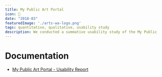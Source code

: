 ```yaml
---
title: My Public Art Portal
icon: 🎨
date: "2018-03"
featuredImage: './arts-wa-logo.png'
tags: quantitative, qualitative, usability study
description: We conducted a summative usability study of the My Public Art Portal, an online archive of public art by the Washington State Arts Commission.
---
```


# Documentation

- [My Public Art Portal - Usability Report](https://www.dropbox.com/s/ykb8tbi48in864g/My%20Public%20Art%20Portal%20-%20Usability%20Report.pdf?dl=0)
